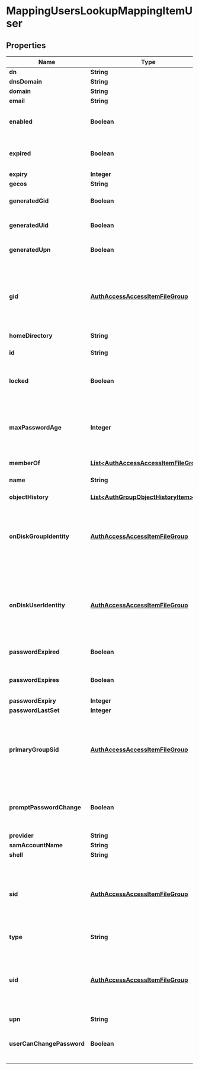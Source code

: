 
# MappingUsersLookupMappingItemUser

## Properties
Name | Type | Description | Notes
------------ | ------------- | ------------- | -------------
**dn** | **String** |  |  [optional]
**dnsDomain** | **String** |  |  [optional]
**domain** | **String** |  |  [optional]
**email** | **String** |  |  [optional]
**enabled** | **Boolean** | True, if the authenticated user is enabled. | 
**expired** | **Boolean** | True, if the authenticated user has expired. | 
**expiry** | **Integer** |  |  [optional]
**gecos** | **String** |  |  [optional]
**generatedGid** | **Boolean** | True, if the GID was generated. |  [optional]
**generatedUid** | **Boolean** | True, if the UID was generated. |  [optional]
**generatedUpn** | **Boolean** | True, if the UPN was generated. |  [optional]
**gid** | [**AuthAccessAccessItemFileGroup**](AuthAccessAccessItemFileGroup.md) | Specifies properties for a persona, which consists of either a &#39;type&#39; and a &#39;name&#39; or an &#39;ID&#39;. |  [optional]
**homeDirectory** | **String** |  |  [optional]
**id** | **String** | Specifies the user or group ID. | 
**locked** | **Boolean** | If true, indicates that the account is locked. | 
**maxPasswordAge** | **Integer** | Specifies the maximum time in seconds allowed before the password expires. |  [optional]
**memberOf** | [**List&lt;AuthAccessAccessItemFileGroup&gt;**](AuthAccessAccessItemFileGroup.md) |  |  [optional]
**name** | **String** | Specifies a user or group name. | 
**objectHistory** | [**List&lt;AuthGroupObjectHistoryItem&gt;**](AuthGroupObjectHistoryItem.md) |  |  [optional]
**onDiskGroupIdentity** | [**AuthAccessAccessItemFileGroup**](AuthAccessAccessItemFileGroup.md) | Specifies properties for a persona, which consists of either a &#39;type&#39; and a &#39;name&#39; or an &#39;ID&#39;. |  [optional]
**onDiskUserIdentity** | [**AuthAccessAccessItemFileGroup**](AuthAccessAccessItemFileGroup.md) | Specifies properties for a persona, which consists of either a &#39;type&#39; and a &#39;name&#39; or an &#39;ID&#39;. |  [optional]
**passwordExpired** | **Boolean** | If true, the password has expired. | 
**passwordExpires** | **Boolean** | If true, the password is allowed to expire. | 
**passwordExpiry** | **Integer** |  |  [optional]
**passwordLastSet** | **Integer** |  |  [optional]
**primaryGroupSid** | [**AuthAccessAccessItemFileGroup**](AuthAccessAccessItemFileGroup.md) | Specifies properties for a persona, which consists of either a &#39;type&#39; and a &#39;name&#39; or an &#39;ID&#39;. |  [optional]
**promptPasswordChange** | **Boolean** | Prompts the user to change their password at the next login. | 
**provider** | **String** |  |  [optional]
**samAccountName** | **String** |  |  [optional]
**shell** | **String** |  |  [optional]
**sid** | [**AuthAccessAccessItemFileGroup**](AuthAccessAccessItemFileGroup.md) | Specifies properties for a persona, which consists of either a &#39;type&#39; and a &#39;name&#39; or an &#39;ID&#39;. |  [optional]
**type** | **String** | Specifies the object type. | 
**uid** | [**AuthAccessAccessItemFileGroup**](AuthAccessAccessItemFileGroup.md) | Specifies properties for a persona, which consists of either a &#39;type&#39; and a &#39;name&#39; or an &#39;ID&#39;. |  [optional]
**upn** | **String** |  |  [optional]
**userCanChangePassword** | **Boolean** | Specifies whether the password for the user can be changed. | 



